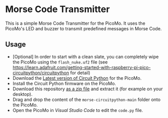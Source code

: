 # Morse Code Transmitter

This is a simple Morse Code Transmitter for the PicoMo. It uses the PicoMo's LED and buzzer to transmit
predefined messages in Morse Code.

## Usage

- [Optional] In order to start with a clean slate, you can completely wipe the PicoMo using the `flash_nuke.uf2` file (see https://learn.adafruit.com/getting-started-with-raspberry-pi-pico-circuitpython/circuitpython for detail)
- Download the [Latest version of Circuit Python](https://circuitpython.org/board/picomo_v2/) for the PicoMo.
- Install the Circuit Python firmware on the PicoMo.
- Download this repository [as a zip file](https://github.com/heia-picomo/morse-circuitpython/archive/refs/heads/main.zip) and extract it (for example on your desktop).
- Drag and drop the content of the `morse-circuitpython-main` folder onto the PicoMo.
- Open the PicoMo in _Visual Studio Code_ to edit the `code.py` file.